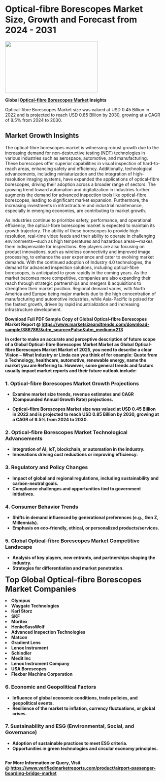 <H1>Optical-fibre Borescopes Market Size, Growth and Forecast from 2024 - 2031</H1><img class="aligncenter size-medium wp-image-584254" src="https://thirdeyenews.in/wp-content/uploads/2024/09/Global-Market-Research-300x168.jpeg" alt="" width="300" height="168" /><p><strong>Global&nbsp;<a href="https://www.marketsizeandtrends.com/download-sample/386786/&amp;utm_source=Pulse&amp;utm_medium=213">Optical-fibre Borescopes Market</a> Insights</strong></p><p>Optical-fibre Borescopes Market size was valued at USD 0.45 Billion in 2022 and is projected to reach USD 0.85 Billion by 2030, growing at a CAGR of 8.5% from 2024 to 2030.</p><p><h2>Market Growth Insights</h2> <p>The optical-fibre borescopes market is witnessing robust growth due to the increasing demand for non-destructive testing (NDT) technologies in various industries such as aerospace, automotive, and manufacturing. These borescopes offer superior capabilities in visual inspection of hard-to-reach areas, enhancing safety and efficiency. Additionally, technological advancements, including miniaturization and the integration of high-resolution imaging systems, have expanded the applications of optical-fibre borescopes, driving their adoption across a broader range of sectors. The growing trend toward automation and digitalization in industries further augments the demand for advanced inspection tools like optical-fibre borescopes, leading to significant market expansion. Furthermore, the increasing investments in infrastructure and industrial maintenance, especially in emerging economies, are contributing to market growth.</p> <p><strong></strong></p> <p>As industries continue to prioritize safety, performance, and operational efficiency, the optical-fibre borescopes market is expected to maintain its growth trajectory. The ability of these borescopes to provide high-resolution, real-time video feeds and their ability to operate in challenging environments—such as high temperatures and hazardous areas—makes them indispensable for inspections. Key players are also focusing on product innovations, such as wireless connectivity and improved image processing, to enhance the user experience and cater to evolving market demands. With the continued adoption of Industry 4.0 technologies, the demand for advanced inspection solutions, including optical-fibre borescopes, is anticipated to grow rapidly in the coming years. As the market becomes more competitive, companies are also expanding their reach through strategic partnerships and mergers & acquisitions to strengthen their market position. Regional demand varies, with North America and Europe being major markets due to the high concentration of manufacturing and automotive industries, while Asia-Pacific is poised for the fastest growth, driven by rapid industrialization and increasing infrastructure development.</p> <p><strong></p><p><span class=""><strong>Download Full PDF Sample Copy of Global Optical-fibre Borescopes Market Report</strong> @ <a href="https://www.marketsizeandtrends.com/download-sample/386786/&amp;utm_source=Pulse&amp;utm_medium=213" target="_blank">https://www.marketsizeandtrends.com/download-sample/386786/&amp;utm_source=Pulse&amp;utm_medium=213</a></span></p><p>In order to make an accurate and perceptive description of future scope of a Global&nbsp;Optical-fibre Borescopes Market Market as Global&nbsp;Optical-fibre Borescopes Market Market of 2025, you need to describe a clear Vision &ndash; What Industry or Linda can you think of for example: Quote from a Technology, healthcare, automotive, renewable energy, name the market you are Reffering to. However, some general trends and factors usually impact market reports and their future outlook include:</p><h3>1.&nbsp;<strong>Optical-fibre Borescopes Market Growth Projections</strong></h3><ul><li>Examine market size trends, revenue estimates and CAGR (Compounded Annual Growth Rate) projections.</li><li><p>Optical-fibre Borescopes Market size was valued at USD 0.45 Billion in 2022 and is projected to reach USD 0.85 Billion by 2030, growing at a CAGR of 8.5% from 2024 to 2030.</p></li></ul><h3>2.&nbsp;<strong>Optical-fibre Borescopes Market Technological Advancements</strong></h3><ul><li>Integration of AI, IoT, blockchain, or automation in the industry.</li><li>Innovations driving cost reductions or improving efficiency.</li></ul><h3>3.&nbsp;<strong>Regulatory and Policy Changes</strong></h3><ul><li>Impact of global and regional regulations, including sustainability and carbon-neutral goals.</li><li>Compliance challenges and opportunities tied to government initiatives.</li></ul><h3>4.&nbsp;<strong>Consumer Behavior Trends</strong></h3><ul><li>Shifts in demand influenced by generational preferences (e.g., Gen Z, Millennials).</li><li>Emphasis on eco-friendly, ethical, or personalized products/services.</li></ul><h3>5.&nbsp;<strong>Global Optical-fibre Borescopes Market Competitive Landscape</strong></h3><ul><li>Analysis of key players, new entrants, and partnerships shaping the industry.</li><li>Strategies for differentiation and market penetration.</li></ul><p data-pm-slice="1 1 []"><span style="color: inherit; font-family: inherit; font-size: 25px;">Top Global Optical-fibre Borescopes Market Companies</span></p><div class="" data-test-id=""><p><li>Olympus</li><li> Waygate Technologies</li><li> Karl Storz</li><li> SKF</li><li> Moritex</li><li> HenkeSassWolf</li><li> Advanced Inspection Technologies</li><li> Matcon</li><li> Gradient Lens</li><li> Lenox Instrument</li><li> Schindler</li><li> Medit Inc</li><li> Lenox Instrument Company</li><li> USA Borescopes</li><li> Flexbar Machine Corporation</li></p></div><h3>6.&nbsp;<strong>Economic and Geopolitical Factors</strong></h3><ul><li>Influence of global economic conditions, trade policies, and geopolitical events.</li><li>Resilience of the market to inflation, currency fluctuations, or global crises.</li></ul><h3>7.&nbsp;<strong>Sustainability and ESG (Environmental, Social, and Governance)</strong></h3><ul><li>Adoption of sustainable practices to meet ESG criteria.</li><li>Opportunities in green technologies and circular economy principles.</li></ul><h2><strong style="font-size: 14px;">For More Information or Query, Visit @&nbsp;</strong><a style="background-color: #ffffff; font-size: 14px;" href="https://www.marketsizeandtrends.com/report/optical-fibre-borescopes-market/" target="_blank">https://www.verifiedmarketreports.com/product/airport-passenger-boarding-bridge-market</a></h2>
